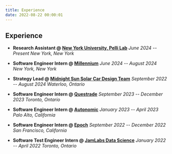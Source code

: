 ```yaml
---
title: Experience
date: 2022-08-22 00:00:01
---
```


## Experience

- **Research Assistant @ [New York University, Pelli Lab](http://denispelli.com/welcome.html)**
  _June 2024 -- Present_
  _New York, New York_

- **Software Engineer Intern @ [Millennium](https://www.mlp.com/)**
  _June 2024 -- August 2024_
  _New York, New York_

- **Strategy Lead @ [Midnight Sun Solar Car Design Team](https://www.uwmidsun.com/)**
  _September 2022 -- August 2024_
  _Waterloo, Ontario_

- **Software Engineer Intern @ [Questrade](https://www.questrade.com/)**
  _September 2023 -- December 2023_
  _Toronto, Ontario_

- **Software Engineer Intern @ [Autonomic](https://autonomic.com/)**
  _January 2023 -- April 2023_
  _Palo Alto, California_

- **Software Engineer Intern @ [Epoch](https://www.epochapp.com/)**
  _September 2022 -- December 2022_
  _San Francisco, California_

- **Software Test Engineer Intern @ [JamLabs Data Science](https://www.jamlabs.com/)**
  _January 2022 -- April 2022_
  _Toronto, Ontario_
